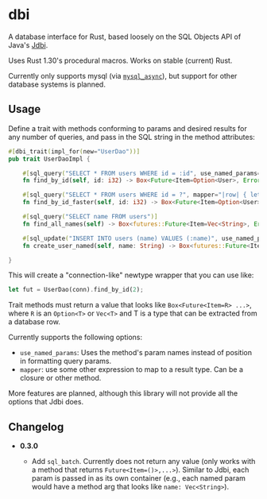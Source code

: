 # dbi

A database interface for Rust, based loosely on the SQL Objects API of Java's [Jdbi](https://github.com/jdbi/jdbi/).

Uses Rust 1.30's procedural macros. Works on stable (current) Rust.

Currently only supports mysql (via [`mysql_async`](https://github.com/blackbeam/mysql_async)), but support for other database systems is planned.

## Usage

Define a trait with methods conforming to params and desired results for any number of queries, and pass in the SQL string in the method attributes:

```rust
#[dbi_trait(impl_for(new="UserDao"))]
pub trait UserDaoImpl {

    #[sql_query("SELECT * FROM users WHERE id = :id", use_named_params=true)]
    fn find_by_id(self, id: i32) -> Box<Future<Item=Option<User>, Error=my::errors::Error> + Send>;

    #[sql_query("SELECT * FROM users WHERE id = ?", mapper="|row| { let (id, full_name) = my::from_row_opt(row)?; Ok(User {id, full_name}) }")]
    fn find_by_id_faster(self, id: i32) -> Box<Future<Item=Option<User>, Error=my::errors::Error> + Send>;

    #[sql_query("SELECT name FROM users")]
    fn find_all_names(self) -> Box<futures::Future<Item=Vec<String>, Error=my::errors::Error> + Send>;

    #[sql_update("INSERT INTO users (name) VALUES (:name)", use_named_params=true)]
    fn create_user_named(self, name: String) -> Box<futures::Future<Item=Option<u64>, Error=my::errors::Error> + Send>;

}
```

This will create a "connection-like" newtype wrapper that you can use like:

```rust
let fut = UserDao(conn).find_by_id(2);
```

Trait methods must return a value that looks like `Box<Future<Item=R> ...>`, where `R` is an `Option<T>` or `Vec<T>` and T is a type that can be extracted from a database row.

Currently supports the following options:

* `use_named_params`: Uses the method's param names instead of position in formatting query params.
* `mapper`: use some other expression to map to a result type. Can be a closure or other method.

More features are planned, although this library will not provide all the options that Jdbi does.

## Changelog

* **0.3.0** 

    * Add `sql_batch`. Currently does not return any value (only works with a method that returns `Future<Item=()>,...>`). Similar to Jdbi, each param is passed in as its own container (e.g., each named param would have a method arg that looks like `name: Vec<String>`).